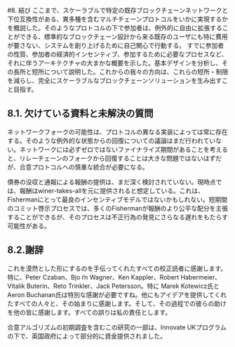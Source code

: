 #8. 結び
ここまで、スケーラブルで特定の既存ブロックチェーンネットワークと下位互換性がある、異多種を含むマルチチェーンプロトコルをいかに実現するかを概説した。そのようなプロトコルの下で参加者は、例外的に自由に拡張することができる、標準的なブロックチェーン設計から来る既存のユーザにも特に費用が要さない、システムを創り上げるために自己関心で行動する。
すでに参加者の性質、参加者の経済的インセンティブ、参加するために必要なプロセスなど、それに伴うアーキテクチャの大まかな概要を示した。基本デザインを分析し、その長所と短所について説明した。これからの我々の方向は、これらの短所・制限を減らし、完全にスケーラブルなブロックチェーンソリューションを生み出すこと目指す。

## 8.1. 欠けている資料と未解決の質問
ネットワークフォークの可能性は、プロトコルの異なる実装によっては常に存在する。そのような例外的な状態からの回復についての議論はまだ行われていない。ネットワークには必ずゼロではないファイナライズ期間があることを考えると、リレーチェーンのフォークから回復することは大きな問題ではないはずだが、合意プロトコルへの慎重な統合が必要になる。

債券の没収と通報による報酬の提供は、まだ深く検討されていない。現時点では、報酬はwiner-takes-allを元に提供されると想定している。これは、Fishermanにとって最良のインセンティブモデルではないかもしれない。短期間のコミット啓示プロセスでは、多くのFishermanが報酬のより公平な配分を主張することができるが、そのプロセスは不正行為の発見にさらなる遅れをもたらす可能性がある。

## 8.2.謝辞
これを漠然とした形にするのを手伝ってくれたすべての校正読者に感謝します。特に、Peter Czaban、Bjo ̈rn Wagner、Ken Kappler、Robert Habermeier、Vitalik Buterin、Reto Trinkler、Jack Petersson。特に Marek Kotewicz氏とAeron Buchanan氏は特別な感謝が必要ですね。他にもアイデアを提供してくれたすべての人々と、その始まりに感謝します。そして、その過程での彼らの助けを他の皆に感謝します。すべての誤りは私の責任とします。

合意アルゴリズムの初期調査を含むこの研究の一部は、Innovate UKプログラムの下で、英国政府によって部分的に資金提供されました。
